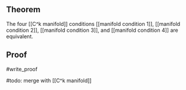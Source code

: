 ## Theorem
The four [[C^k manifold]] conditions [[manifold condition 1]], [[manifold condition 2]], [[manifold condition 3]], and [[manifold condition 4]] are equivalent.
## Proof
#write_proof 

#todo: merge with [[C^k manifold]]